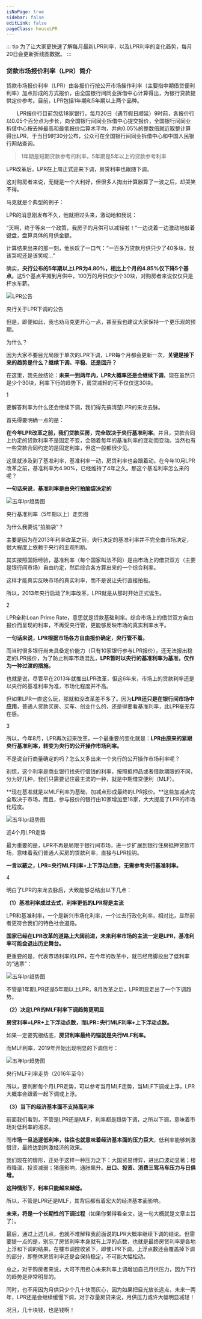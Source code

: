 ```yaml
---
isNoPage: true
sidebar: false
editLink: false
pageClass: houseLPR
---
```


::: tip
为了让大家更快速了解每月最新LPR利率，以及LPR利率的变化趋势，每月20日会更新折线图数据。
:::

<pages-houseLPR />

### 贷款市场报价利率（LPR）简介
贷款市场报价利率（LPR）由各报价行按公开市场操作利率（主要指中期借贷便利利率）加点形成的方式报价，由全国银行间同业拆借中心计算得出，为银行贷款提供定价参考。目前，LPR包括1年期和5年期以上两个品种。

　　LPR报价行目前包括18家银行，每月20日（遇节假日顺延）9时前，各报价行以0.05个百分点为步长，向全国银行间同业拆借中心提交报价，全国银行间同业拆借中心按去掉最高和最低报价后算术平均，并向0.05%的整数倍就近取整计算得出LPR，于当日9时30分公布，公众可在全国银行间同业拆借中心和中国人民银行网站查询。
> 1年期是短期贷款参考的利率，5年期是5年以上的贷款参考利率


LPR改革后，LPR在上周正式迎来下调，房贷利率也跟随下调。

这对购房者来说，无疑是一个大利好，但很多人掏出计算器算了一波之后，却哭笑不得。

马克就是个典型的例子：

LPR的消息刚发布不久，他就扭过头来，激动地和我说：

“天啊，终于等来一个政策，我房子的月供可以减轻啦！”一边说着一边激动地敲着键盘，盘算具体的月供金额。

计算结果出来的那一刻，他长叹了一口气：“一百多万贷款月供只少了40多块，我该哭呢还是该笑呢...”

确实，**央行公布的5年期以上LPR为4.80%，相比上个月的4.85%仅下降5个基点**。这5个基点平摊到月供中，100万的月供仅少个30块，对购房者来说仅仅只是杯水车薪。

![LPR公告](./images/lpr.png)

央行关于LPR下调的公告

但是，即便如此，我也劝马克更开心一点，甚至我也建议大家保持一个更乐观的预期。

为什么？

因为大家不要目光局限于单次的LPR下调，LPR每个月都会更新一次，**关键是接下来的趋势是什么？继续下调、平稳、还是回升？**

在这里，我先放结论：**未来一到两年内，LPR大概率还是会继续下调**，现在虽然只是少个30块，利率下行的趋势下，房贷减轻的可不仅仅这30块。

1

要解答利率为什么还会继续下调，我们得先搞清楚LPR的来龙去脉。

首先得要明确一点的是：

**在今年LPR改革之前，我们贷款买房，完全取决于央行基准利率**。并且，贷款合同上约定的贷款利率不是固定不变，会随着每年的基准利率的变动而变动。当然也有一些贷款合同约定的是固定利率，但这一般都很少见。

这里就涉及到了基准利率，基准利率一动，房贷利率也会跟着动。在今年10月LPR改革之前，基准利率为4.90%，已经维持了4年之久。那这个基准利率怎么来的呢？

**一句话来说，基准利率是由央行拍脑袋决定的**

![五年lpr趋势图](./images/5.jpeg)


央行基准利率（5年期以上）走势图

为什么我要说“拍脑袋”？

主要是因为在2013年利率改革之前，央行决定的基准利率并不完全由市场决定，很大程度上依赖于央行的主观判断。

其实按照国际经验，基准利率（每个国家叫法不同）是由市场上的借贷双方（主要是银行间市场）自由约定，然后综合各方算出来的一个综合利率。

这样才能真实反映市场的真实利率，而不是说让央行直接拍板。

所以，2013年央行启动了利率改革，LPR就是从那时开始正式诞生。



2

LPR全称Loan Prime Rate，意思就是贷款基础利率。综合市场上的借贷双方自由报价而呈现的利率，不再受央行管，更能够反映市场的真实利率水平。

**一句话来说，LPR根据市场各方自由报价确定，央行管不着。**

而当时很多银行尚未具备定价能力（只有10家银行参与LPR报价），还无法报出稳定的LPR报价，为了防止利率市场混乱，**LPR暂时以央行的基准利率为基准，仅作为一种过渡的措施。**

也就是说，尽管早在2013年就推出LPR改革，但这6年来，市场上的贷款利率还是以央行的基准利率为准，市场化程度并不高。

但如果LPR一直这么玩，那就和没改革差不多了。因为**LPR还只是在银行间市场中应用**，普通人贷款买房、买车、创业什么的，还是得要看基准利率，此LPR毫无存在感。

3

所以，今年8月，LPR再次迎来改革，一个最重要的变化就是：**LPR由原来的紧跟央行基准利率，转变为央行的公开操作市场利率。**

不是说自行商量确定的吗？怎么又多出来一个央行的公开操作市场利率呢？

别慌，这个利率是商业银行找央行借钱的利率，按照抵押品或者借款期限的不同，分为好几种，我们只需要记住最主流的一种，就是中期借贷便利（MLF）。

**现在基准就是以MLF利率为基础，加减点形成最终的LPR报价。**这些加减点完全取决于市场，而且，参与报价的银行由10家增加至18家，大大提高了LPR的市场化程度。

![五年lpr趋势图](./images/6.jpeg)

近4个月LPR走势

最为重要的是，LPR不再是局限于银行间市场，进一步扩展到银行住房抵押贷款市场，意味着我们普通人买房的贷款利率，直接与LPR挂钩。

**一言以蔽之，LPR=央行MLF利率+上下浮动点数，无需参考央行基准利率。**


4

明白了LPR的来龙去脉后，大致能够总结出以下几点：

**（1）基准利率成过去式，利率更低的LPR将是主流**

LPR和基准利率，一个是新兴市场化利率，一个过去行政化利率，相对比，显然前者更符合我们的特色社会道路。

**国家已经在LPR改革的道路上大阔前进，未来利率市场的主流一定是LPR，基准利率可能会退出历史舞台。**

更重要的是，代表市场利率的LPR，在今年的改革中，就已经用脚投出了低利率的“选票”：

![五年lpr趋势图](./images/7.jpeg)

不管是1年期LPR还是5年期以上LPR，8月改革之后，LPR明显走出了一个下调趋势。

**（2）决定LPR的MLF利率下调趋势更明显**

**房贷利率=LPR+上下浮动点数，而LPR=央行MLF利率+上下浮动点数。**

如果一定要究根结底，**房贷利率最终的锚就是央行MLF利率。**

而MLF利率，2019年开始出现明显的下调信号：

![五年lpr趋势图](./images/8.jpeg)


央行MLF利率走势（2016年至今）

所以，要判断每个月LPR走势，可以参考当月MLF走势，当MLF下调或上浮，LPR大概率会跟着一起下调或上浮。


**（3）当下的经济基本面不支持高利率**

前面我们看到，不管是LPR还是MLF，利率都是趋势下调，之所以下调，意味着市场对低利率的渴求。

而**市场一旦追逐低利率，往往也就意味着经济基本面的压力巨大**，低利率能够刺激借贷，最终达到刺激经济的效果。

我们现在的情形，正处于这样一种压力之下：大国贸易博弈，进出口波动显著；楼市降温，投资减弱；猪瘟影响，通胀飙升。**出口、投资、消费三驾马车压力与日俱增。**

**这种情形下，利率只能越来越低。**

所以，不管是LPR还是MLF，其背后都有着宏大的经济基本面影响。

**未来，将是一个长期性的下调过程**（如果你懒得看全文，这一句大概就是文章主旨了）。

最后，通过上述几点，也就不难解释我前面说的LPR大概率继续下调的结论。但需要提一点的是，别忘了房贷利率本身就有上浮的点数，也就是最终房贷利率是各地上浮和下调的结果，在楼市调控收紧下，即使LPR下调，上浮点数还会覆盖掉下调的部分，即整体房贷利率还是会保持稳定，不可能大幅松动。

总之，对于购房者来说，大可不用担心未来利率上调增加自己月供压力，因为下行的趋势是非常明显的。

同时，也不用因为月供只少个几十块而灰心，因为如果把目光放长远点，未来一两年，LPR还是会继续缓慢下调，对于存量房贷来说，月供压力或许大幅明显减轻！

况且，几十块钱，也是钱啊！
